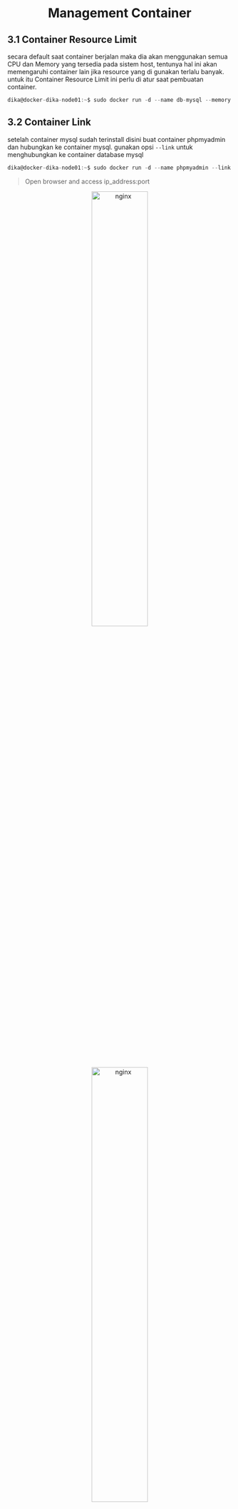<!-- Heading -->
<h1 align="center">Management Container</h1>

## 3.1 Container Resource Limit
secara default saat container berjalan maka dia akan menggunakan semua CPU dan Memory yang tersedia pada sistem host, tentunya hal ini akan memengaruhi container lain jika resource yang di gunakan terlalu banyak. untuk itu Container Resource Limit ini perlu di atur saat pembuatan container.
 ```js
dika@docker-dika-node01:~$ sudo docker run -d --name db-mysql --memory 100m --cpus 0.5 -e MYSQL_ROOT_PASSWORD=kits123 -e MYSQL_DATABASE="Komunitas IT" -p 3306:3306 mysql:latest
```

## 3.2 Container Link 
setelah container mysql sudah terinstall disini buat container phpmyadmin dan hubungkan ke container mysql. gunakan opsi `--link` untuk menghubungkan ke container database mysql
 ```js
dika@docker-dika-node01:~$ sudo docker run -d --name phpmyadmin --link db-mysql:db -p 8000:80 phpmyadmin:latest
```

>Open browser and access ip_address:port
<p align="center">
  <img src="images/images-1.png" witdh="50%" height="50%" alt="nginx"/>
</p>
<p align="center">
  <img src="images/images-2.png" witdh="50%" height="50%" alt="nginx"/>
</p>

## 3.3 Docker Volume
docker volume seperti sebuah storage yang digunakan docker untuk menyimpan data, by default volume auto generate saat membuat ataupun menjalankan container

> 3.3.1 Mount Volume with busybox

buat directory baru dan isi dengan sebuah data sederhana
```js
dika@docker-dika-node01:~$ for i in {1..3};do mkdir data-kits/komunitas-it-$i;done && for i in {1..3};do echo "Komunitas IT #$i" > data-kits/komunitas-it-$i/data.txt;done
dika@docker-dika-node01:~$ tree
.
├── data-kits
│   ├── komunitas-it-1
│   │   └── data.txt
│   ├── komunitas-it-2
│   │   └── data.txt
│   └── komunitas-it-3
│       └── data.txt
└── snap
    └── docker
        ├── 2932
        ├── common
        └── current -> 2932

10 directories, 3 files
dika@docker-dika-node01:~$
```

create volume forkits
 ```js
dika@docker-dika-node01:~$ sudo docker volume create forkits
[sudo] password for dika: 
forkits
dika@docker-dika-node01:~$ sudo docker volume ls
DRIVER    VOLUME NAME
local     79cc97991f06eaa6d2450367be7bf3637fa18d41426d7c1316e164465c11c067
local     forkits
```

lakukan pull image `busybox` (perangkat lunak yang menggabungkan berbagai perintah dan utilitas dasar Unix/Linux ke dalam satu file eksekusi tunggal yang ringan)
```js
dika@docker-dika-node01:~$ sudo docker pull busybox:latest
latest: Pulling from library/busybox
2fce1e0cdfc5: Pull complete
Digest: sha256:c230832bd3b0be59a6c47ed64294f9ce71e91b327957920b6929a0caa8353140
Status: Downloaded newer image for busybox:latest
docker.io/library/busybox:latest
dika@docker-dika-node01:~$ sudo docker images
REPOSITORY   TAG       IMAGE ID       CREATED         SIZE
phpmyadmin   latest    2c40d71042e9   2 weeks ago     562MB
nginx        latest    39286ab8a5e1   5 weeks ago     188MB
mysql        latest    680b8c60dce6   8 weeks ago     586MB
busybox      latest    6fd955f66c23   16 months ago   4.26MB
```
deploy volume yang telah terbuat kedalam container busybox
```js
dika@docker-dika-node01:~$ sudo docker create -v /forkits --name KITS busybox
623771f81f7ab1d349504de044d66a65e9be7b351bc8b1c49ea3209499627f0a
dika@docker-dika-node01:~$ sudo docker ps -a
CONTAINER ID   IMAGE     COMMAND   CREATED         STATUS    PORTS     NAMES
623771f81f7a   busybox   "sh"      9 seconds ago   Created             KITS
```
copy data yang dibuat diawal kedalam volume busybox
```js
dika@docker-dika-node01:~$ cd data-kits/
dika@docker-dika-node01:~/data-kits$ sudo docker cp . KITS:/forkits
Successfully copied 6.14kB to KITS:/forkits
```
test volume dengan membuat 1 container ubuntu dan lakukan mount ke volume busybox. jika sudah masuk kedalam container jalankan periuntah `df -h` dan `lsblk -l` untuk melihat mounted volume
```js
dika@docker-dika-node01:~$ sudo docker run -it --volumes-from KITS ubuntu /bin/bash
root@f0412ed18b88:/# df -h
Filesystem      Size  Used Avail Use% Mounted on
overlay          20G  6.0G   13G  33% /
tmpfs            64M     0   64M   0% /dev
shm              64M     0   64M   0% /dev/shm
/dev/sda2        20G  6.0G   13G  33% /forkits
tmpfs           457M     0  457M   0% /proc/asound
tmpfs           457M     0  457M   0% /proc/acpi
tmpfs           457M     0  457M   0% /proc/scsi
tmpfs           457M     0  457M   0% /sys/firmware
root@f0412ed18b88:/# lsblk -l
NAME  MAJ:MIN RM  SIZE RO TYPE MOUNTPOINTS
loop0   7:0    0 74.3M  1 loop
loop1   7:1    0  132M  1 loop
loop2   7:2    0 38.8M  1 loop
sda     8:0    0   20G  0 disk
sda1    8:1    0    1M  0 part
sda2    8:2    0   20G  0 part /etc/hosts
                               /etc/hostname
                               /etc/resolv.conf
                               /forkits
sr0    11:0    1  2.6G  0 rom
```
terakhir test `ls -R` dan `cat` semua isi file data yang dimasukkan kedalam volume 
```js
root@f0412ed18b88:/# ls -R forkits/
forkits/:
komunitas-it-1  komunitas-it-2  komunitas-it-3

forkits/komunitas-it-1:
data.txt

forkits/komunitas-it-2:
data.txt

forkits/komunitas-it-3:
data.txt

root@f0412ed18b88:/# for x in {1..3}; do cat forkits/komunitas-it-$x/data.txt; done
Komunitas IT #1
Komunitas IT #2
Komunitas IT #3
```
<hr />

> 3.3.2 Mount Volume with NFS 

create directory yang ingin di share, untuk share disini kita gunakan directory data-kits sebelumnya
```js
dika@docker-dika-node01:~$ tree data-kits/
data-kits/
├── komunitas-it-1
│   └── data.txt
├── komunitas-it-2
│   └── data.txt
└── komunitas-it-3
    └── data.txt

4 directories, 3 files
dika@docker-dika-node01:~$
```

run container baru dengan images nfs dan share directory arahin ke `data-kits`
```js
dika@docker-dika-node01:~$ sudo docker run -d --name nfs-server-dika --restart unless-stopped --privileged -e SHARED_DIRECTORY=/data -v ~/data-kits:/data -p 2049:2049 itsthenetwork/nfs-serv
er-alpine
Unable to find image 'itsthenetwork/nfs-server-alpine:latest' locally
latest: Pulling from itsthenetwork/nfs-server-alpine
bdf0201b3a05: Pull complete
8e751f03d47e: Pull complete
68ecfeaf6b18: Pull complete
9b7b81142e96: Pull complete
636af84da018: Pull complete
b266affcdfe5: Pull complete
Digest: sha256:7fa99ae65c23c5af87dd4300e543a86b119ed15ba61422444207efc7abd0ba20
Status: Downloaded newer image for itsthenetwork/nfs-server-alpine:latest
44b3f62844af306385115c7b21732958372f968fbdaa0cc3f011b34efc292ef0
dika@docker-dika-node01:~$ sudo docker ps
CONTAINER ID   IMAGE                             COMMAND              CREATED         STATUS         PORTS                                       NAMES
44b3f62844af   itsthenetwork/nfs-server-alpine   "/usr/bin/nfsd.sh"   6 seconds ago   Up 4 seconds   0.0.0.0:2049->2049/tcp, :::2049->2049/tcp   nfs-server-dika
dika@docker-dika-node01:~$
```
`options docker run container nfs:`
```js
--restart unless-stopped  //mengatur container restart secara otomatis kecuali dihentikan oleh user
--privileged  //hak akses penuh ke container
-e SHARED_DIRECTORY=/data //menentukan environment path directory yang akan di ekspos oleh nsf server
-v ~/data-kits:/data  //mount directory sumber ke directory /data sebagai storage yang dapat diakses melalui NFS
-p 2049:2049 //port default NFS
```

test pada `docker-dika-node02`, install nfs client untuk akses server nfs
```js
dika@docker-dika-node02:~$ sudo apt install nfs-common 
Reading package lists... Done
Building dependency tree... Done
Reading state information... Done
nfs-common is already the newest version (1:2.6.4-3ubuntu5).
0 upgraded, 0 newly installed, 0 to remove and 25 not upgraded.
```

make directory dan lakukan mount ke server nfs
```js
dika@docker-dika-node02:~$ mkdir data
dika@docker-dika-node02:~$ tree
.
└── data

2 directories, 0 files

dika@docker-dika-node02:~$ sudo mount -v -t nfs4 10.10.10.11:/ data/
mount.nfs4: timeout set for Fri Sep 20 02:50:34 2024
mount.nfs4: trying text-based options 'vers=4.2,addr=10.10.10.11,clientaddr=10.10.10.12'   

dika@docker-dika-node02:~$ df -h
Filesystem      Size  Used Avail Use% Mounted on
tmpfs            92M  1.4M   91M   2% /run
/dev/sda2        20G  4.4G   15G  24% /
tmpfs           457M     0  457M   0% /dev/shm
tmpfs           5.0M     0  5.0M   0% /run/lock
tmpfs            92M   12K   92M   1% /run/user/1000
10.10.10.11:/    20G  6.1G   13G  33% /home/dika/data
dika@docker-dika-node02:~$ tree data/
data/
├── komunitas-it-1
│   └── data.txt
├── komunitas-it-2
│   └── data.txt
└── komunitas-it-3
    └── data.txt

4 directories, 3 files
```
sekarang buat directory data kits menjadi 10 list data dari `docker-dika-node02`
```js
dika@docker-dika-node02:~$ for i in {4..10}; do mkdir data/komunitas-it-$i;done && for i in {4
..10}; do echo "Komunitas IT#$i" > data/komunitas-it-$i/data.txt; done
```

cek di `docker-dika-node01`
```js
dika@docker-dika-node01:~$ tree -v
.
├── data-kits
│   ├── komunitas-it-1
│   │   └── data.txt
│   ├── komunitas-it-2
│   │   └── data.txt
│   ├── komunitas-it-3
│   │   └── data.txt
│   ├── komunitas-it-4
│   │   └── data.txt
│   ├── komunitas-it-5
│   │   └── data.txt
│   ├── komunitas-it-6
│   │   └── data.txt
│   ├── komunitas-it-7
│   │   └── data.txt
│   ├── komunitas-it-8
│   │   └── data.txt
│   ├── komunitas-it-9
│   │   └── data.txt
│   └── komunitas-it-10
│       └── data.txt
└── snap
    └── docker
        ├── 2932
        ├── common
        └── current -> 2932

17 directories, 10 files
dika@docker-dika-node01:~$
```

> Docker Volume Permission
